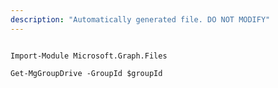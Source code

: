 ```yaml
---
description: "Automatically generated file. DO NOT MODIFY"
---
```


```powershellv1

Import-Module Microsoft.Graph.Files

Get-MgGroupDrive -GroupId $groupId

```
